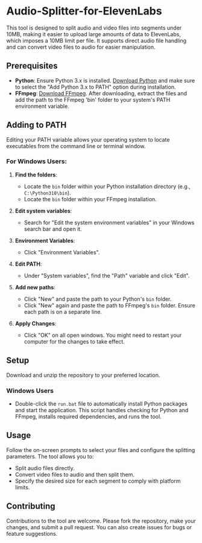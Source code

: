 # Audio-Splitter-for-ElevenLabs

This tool is designed to split audio and video files into segments under 10MB, making it easier to upload large amounts of data to ElevenLabs, which imposes a 10MB limit per file. It supports direct audio file handling and can convert video files to audio for easier manipulation.

## Prerequisites

- **Python**: Ensure Python 3.x is installed. [Download Python](https://www.python.org/downloads/) and make sure to select the "Add Python 3.x to PATH" option during installation.
- **FFmpeg**: [Download FFmpeg](https://ffmpeg.org/download.html). After downloading, extract the files and add the path to the FFmpeg 'bin' folder to your system's PATH environment variable.

## Adding to PATH

Editing your PATH variable allows your operating system to locate executables from the command line or terminal window.

### For Windows Users:

1. **Find the folders**:
   - Locate the `bin` folder within your Python installation directory (e.g., `C:\Python310\bin`).
   - Locate the `bin` folder within your FFmpeg installation.

2. **Edit system variables**:
   - Search for "Edit the system environment variables" in your Windows search bar and open it.

3. **Environment Variables**:
   - Click "Environment Variables".

4. **Edit PATH**:
   - Under "System variables", find the "Path" variable and click "Edit".

5. **Add new paths**:
   - Click "New" and paste the path to your Python's `bin` folder.
   - Click "New" again and paste the path to FFmpeg's `bin` folder. Ensure each path is on a separate line.

6. **Apply Changes**:
   - Click "OK" on all open windows. You might need to restart your computer for the changes to take effect.

## Setup

Download and unzip the repository to your preferred location.

### Windows Users

- Double-click the `run.bat` file to automatically install Python packages and start the application. This script handles checking for Python and FFmpeg, installs required dependencies, and runs the tool.

## Usage

Follow the on-screen prompts to select your files and configure the splitting parameters. The tool allows you to:
- Split audio files directly.
- Convert video files to audio and then split them.
- Specify the desired size for each segment to comply with platform limits.

## Contributing

Contributions to the tool are welcome. Please fork the repository, make your changes, and submit a pull request. You can also create issues for bugs or feature suggestions.
